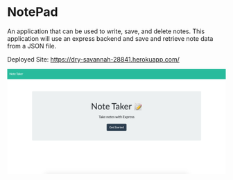 # NotePad

An application that can be used to write, save, and delete notes. This application will use an express backend and save and retrieve note data from a JSON file.

Deployed Site:
https://dry-savannah-28841.herokuapp.com/

![Home Page](./public/assets/NotePadScreenshot.png)
